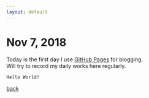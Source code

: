 ```yaml
---
layout: default
---
```


# Nov 7, 2018
Today is the first day I use [GitHub Pages](https://pages.github.com) for blogging.<br>
Will try to record my daily works here regularly.<br>

```
Hello World!
```

[back](./)